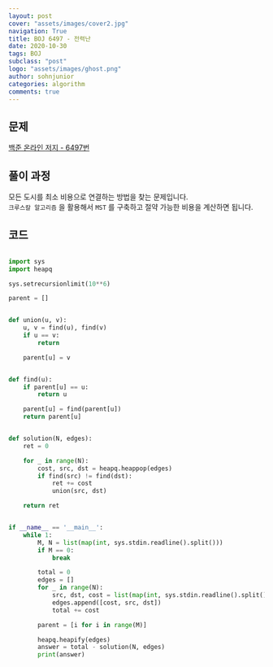 ```yaml
---
layout: post
cover: "assets/images/cover2.jpg"
navigation: True
title: BOJ 6497 - 전력난
date: 2020-10-30
tags: BOJ
subclass: "post"
logo: "assets/images/ghost.png"
author: sohnjunior
categories: algorithm
comments: true
---
```


## 문제

[백준 온라인 저지 - 6497번](https://www.acmicpc.net/problem/6497)

## 풀이 과정

모든 도시를 최소 비용으로 연결하는 방법을 찾는 문제입니다. <br>
`크루스칼 알고리즘` 을 활용해서 `MST` 를 구축하고 절약 가능한 비용을 계산하면 됩니다. <br>

## 코드

```python

import sys
import heapq

sys.setrecursionlimit(10**6)

parent = []


def union(u, v):
    u, v = find(u), find(v)
    if u == v:
        return

    parent[u] = v


def find(u):
    if parent[u] == u:
        return u

    parent[u] = find(parent[u])
    return parent[u]


def solution(N, edges):
    ret = 0

    for _ in range(N):
        cost, src, dst = heapq.heappop(edges)
        if find(src) != find(dst):
            ret += cost
            union(src, dst)

    return ret


if __name__ == '__main__':
    while 1:
        M, N = list(map(int, sys.stdin.readline().split()))
        if M == 0:
            break

        total = 0
        edges = []
        for _ in range(N):
            src, dst, cost = list(map(int, sys.stdin.readline().split()))
            edges.append([cost, src, dst])
            total += cost

        parent = [i for i in range(M)]

        heapq.heapify(edges)
        answer = total - solution(N, edges)
        print(answer)

```
